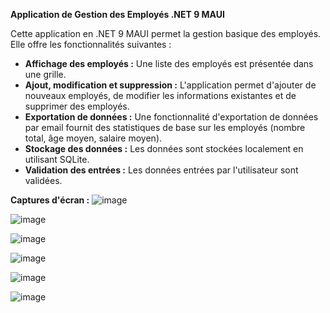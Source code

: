 **Application de Gestion des Employés .NET 9 MAUI**

Cette application en .NET 9 MAUI permet la gestion basique des employés. Elle offre les fonctionnalités suivantes :

* **Affichage des employés :** Une liste des employés est présentée dans une grille.
* **Ajout, modification et suppression :** L'application permet d'ajouter de nouveaux employés, de modifier les informations existantes et de supprimer des employés.
* **Exportation de données :** Une fonctionnalité d'exportation de données par email fournit des statistiques de base sur les employés (nombre total, âge moyen, salaire moyen).
* **Stockage des données :** Les données sont stockées localement en utilisant SQLite.
* **Validation des entrées :** Les données entrées par l'utilisateur sont validées.

**Captures d'écran :**
![image](https://github.com/user-attachments/assets/c76d2f97-e386-471f-aa36-1cce68889c9f)

![image](https://github.com/user-attachments/assets/8e3c0e8c-f628-4efb-a84a-3b2d325f6bb0)

![image](https://github.com/user-attachments/assets/1c9ce38f-aae9-471b-b972-bfc2538445d2)

![image](https://github.com/user-attachments/assets/ecd6a6c4-b8be-4c1d-af5a-6d0b4cf8557d)

![image](https://github.com/user-attachments/assets/b8652dd4-a450-43b0-9560-3863536d331f)

![image](https://github.com/user-attachments/assets/0bca1dcc-fa74-40de-80ba-5ec05fdd0c9b)


